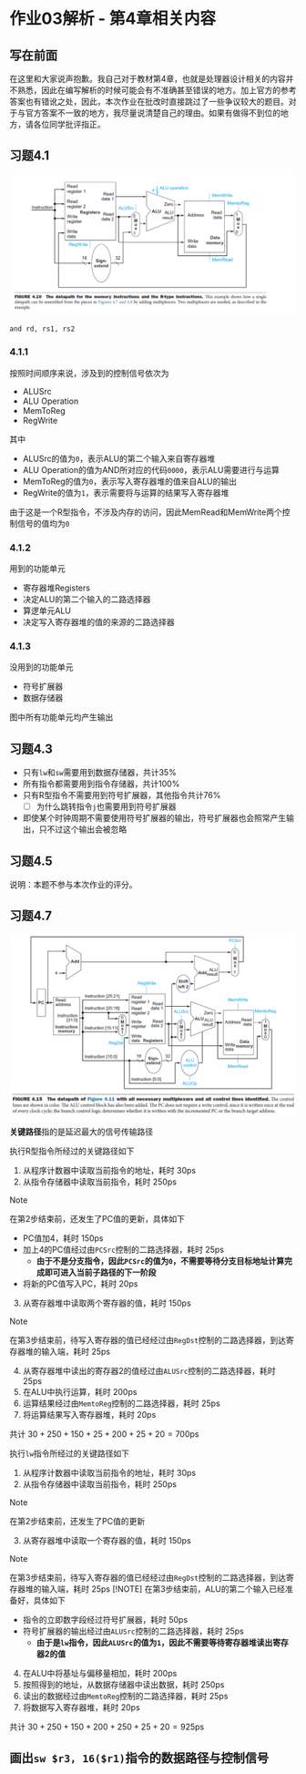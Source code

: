 # 作业03解析 - 第4章相关内容

## 写在前面

在这里和大家说声抱歉。我自己对于教材第4章，也就是处理器设计相关的内容并不熟悉，因此在编写解析的时候可能会有不准确甚至错误的地方。加上官方的参考答案也有错讹之处，因此，本次作业在批改时直接跳过了一些争议较大的题目。对于与官方答案不一致的地方，我尽量说清楚自己的理由。如果有做得不到位的地方，请各位同学批评指正。

## 习题4.1

![Fig 4.10](./fig410.png)

```mipsasm
and rd, rs1, rs2
```

### 4.1.1

按照时间顺序来说，涉及到的控制信号依次为
* ALUSrc
* ALU Operation
* MemToReg
* RegWrite

其中
* ALUSrc的值为`0`，表示ALU的第二个输入来自寄存器堆
* ALU Operation的值为AND所对应的代码`0000`，表示ALU需要进行与运算
* MemToReg的值为`0`，表示写入寄存器堆的值来自ALU的输出
* RegWrite的值为`1`，表示需要将与运算的结果写入寄存器堆

由于这是一个R型指令，不涉及内存的访问，因此MemRead和MemWrite两个控制信号的值均为`0`

### 4.1.2

用到的功能单元
* 寄存器堆Registers
* 决定ALU的第二个输入的二路选择器
* 算逻单元ALU
* 决定写入寄存器堆的值的来源的二路选择器

### 4.1.3

没用到的功能单元
* 符号扩展器
* 数据存储器

图中所有功能单元均产生输出

## 习题4.3

* 只有`lw`和`sw`需要用到数据存储器，共计35%
* 所有指令都需要用到指令存储器，共计100%
* 只有R型指令不需要用到符号扩展器，其他指令共计76%
  * [ ] 为什么跳转指令`j`也需要用到符号扩展器
* 即使某个时钟周期不需要使用符号扩展器的输出，符号扩展器也会照常产生输出，只不过这个输出会被忽略

## 习题4.5

说明：本题不参与本次作业的评分。

## 习题4.7

![Fig 4.15](./fig415.png)

**关键路径**指的是延迟最大的信号传输路径

执行R型指令所经过的关键路径如下
1. 从程序计数器中读取当前指令的地址，耗时 $30\text{ps}$
2. 从指令存储器中读取当前指令，耗时 $250\text{ps}$
> [!NOTE]
> 在第2步结束前，还发生了PC值的更新，具体如下
> * PC值加4，耗时 $150\text{ps}$
> * 加上4的PC值经过由`PCSrc`控制的二路选择器，耗时 $25\text{ps}$
>   * **由于不是分支指令，因此`PCSrc`的值为`0`，不需要等待分支目标地址计算完成即可进入当前子路径的下一阶段**
> * 将新的PC值写入PC，耗时 $20\text{ps}$
3. 从寄存器堆中读取两个寄存器的值，耗时 $150\text{ps}$
> [!NOTE]
> 在第3步结束前，待写入寄存器的值已经经过由`RegDst`控制的二路选择器，到达寄存器堆的输入端，耗时 $25\text{ps}$
4. 从寄存器堆中读出的寄存器2的值经过由`ALUSrc`控制的二路选择器，耗时 $25\text{ps}$
5. 在ALU中执行运算，耗时 $200\text{ps}$
6. 运算结果经过由`MemtoReg`控制的二路选择器，耗时 $25\text{ps}$
7. 将运算结果写入寄存器堆，耗时 $20\text{ps}$

共计 $30 + 250 + 150 + 25 + 200 + 25 + 20 = 700\text{ps}$

执行`lw`指令所经过的关键路径如下
1. 从程序计数器中读取当前指令的地址，耗时 $30\text{ps}$
2. 从指令存储器中读取当前指令，耗时 $250\text{ps}$
> [!NOTE]
> 在第2步结束前，还发生了PC值的更新
3. 从寄存器堆中读取一个寄存器的值，耗时 $150\text{ps}$
> [!NOTE]
> 在第3步结束前，待写入寄存器的值已经经过由`RegDst`控制的二路选择器，到达寄存器堆的输入端，耗时 $25\text{ps}$
> [!NOTE]
> 在第3步结束前，ALU的第二个输入已经准备好，具体如下
> * 指令的立即数字段经过符号扩展器，耗时 $50\text{ps}$
> * 符号扩展器的输出经过由`ALUSrc`控制的二路选择器，耗时 $25\text{ps}$
>   * **由于是`lw`指令，因此`ALUSrc`的值为`1`，因此不需要等待寄存器堆读出寄存器2的值**
4. 在ALU中将基址与偏移量相加，耗时 $200\text{ps}$
5. 按照得到的地址，从数据存储器中读出数据，耗时 $250\text{ps}$
6. 读出的数据经过由`MemtoReg`控制的二路选择器，耗时 $25\text{ps}$
7. 将数据写入寄存器堆，耗时 $20\text{ps}$

共计 $30 + 250 + 150 + 200 + 250 + 25 + 20 = 925\text{ps}$

## 画出`sw $r3, 16($r1)`指令的数据路径与控制信号
